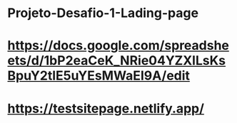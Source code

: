 # Projeto-Desafio-1-Lading-page
# https://docs.google.com/spreadsheets/d/1bP2eaCeK_NRie04YZXlLsKsBpuY2tlE5uYEsMWaEI9A/edit
# https://testsitepage.netlify.app/

